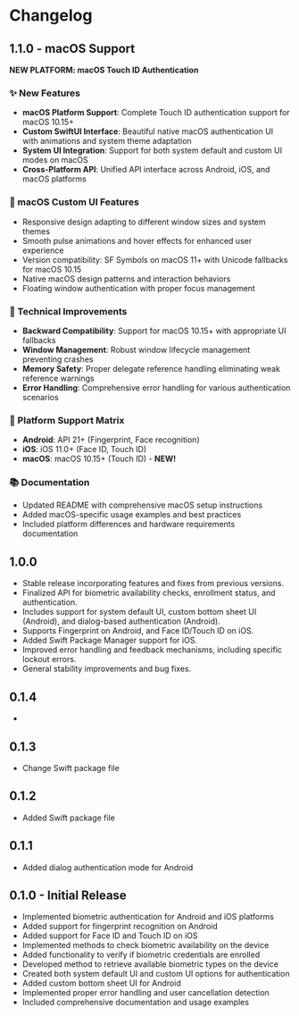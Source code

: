 # Changelog

## 1.1.0 - macOS Support

**NEW PLATFORM: macOS Touch ID Authentication**

### ✨ New Features

- **macOS Platform Support**: Complete Touch ID authentication support for macOS 10.15+
- **Custom SwiftUI Interface**: Beautiful native macOS authentication UI with animations and system theme adaptation
- **System UI Integration**: Support for both system default and custom UI modes on macOS
- **Cross-Platform API**: Unified API interface across Android, iOS, and macOS platforms

### 🎨 macOS Custom UI Features

- Responsive design adapting to different window sizes and system themes
- Smooth pulse animations and hover effects for enhanced user experience
- Version compatibility: SF Symbols on macOS 11+ with Unicode fallbacks for macOS 10.15
- Native macOS design patterns and interaction behaviors
- Floating window authentication with proper focus management

### 🔧 Technical Improvements

- **Backward Compatibility**: Support for macOS 10.15+ with appropriate UI fallbacks
- **Window Management**: Robust window lifecycle management preventing crashes
- **Memory Safety**: Proper delegate reference handling eliminating weak reference warnings
- **Error Handling**: Comprehensive error handling for various authentication scenarios

### 📱 Platform Support Matrix

- **Android**: API 21+ (Fingerprint, Face recognition)
- **iOS**: iOS 11.0+ (Face ID, Touch ID)
- **macOS**: macOS 10.15+ (Touch ID) - **NEW!**

### 📚 Documentation

- Updated README with comprehensive macOS setup instructions
- Added macOS-specific usage examples and best practices
- Included platform differences and hardware requirements documentation

## 1.0.0

- Stable release incorporating features and fixes from previous versions.
- Finalized API for biometric availability checks, enrollment status, and authentication.
- Includes support for system default UI, custom bottom sheet UI (Android), and dialog-based authentication (Android).
- Supports Fingerprint on Android, and Face ID/Touch ID on iOS.
- Added Swift Package Manager support for iOS.
- Improved error handling and feedback mechanisms, including specific lockout errors.
- General stability improvements and bug fixes.

## 0.1.4

-

## 0.1.3

- Change Swift package file

## 0.1.2

- Added Swift package file

## 0.1.1

- Added dialog authentication mode for Android

## 0.1.0 - Initial Release

- Implemented biometric authentication for Android and iOS platforms
- Added support for fingerprint recognition on Android
- Added support for Face ID and Touch ID on iOS
- Implemented methods to check biometric availability on the device
- Added functionality to verify if biometric credentials are enrolled
- Developed method to retrieve available biometric types on the device
- Created both system default UI and custom UI options for authentication
- Added custom bottom sheet UI for Android
- Implemented proper error handling and user cancellation detection
- Included comprehensive documentation and usage examples
